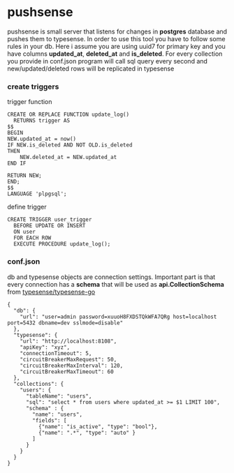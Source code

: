 # pushsense
pushsense is small server that listens for changes in **postgres** database and pushes them to typesense. In order to use this tool you have to follow some rules in your db. Here i assume you are using uuid7 for primary key and you have columns **updated_at**, **deleted_at** and **is_deleted**. For every collection you provide in conf.json program will call sql query every second and new/updated/deleted rows will be replicated in typesense

### create triggers 

trigger function
```
CREATE OR REPLACE FUNCTION update_log()
  RETURNS trigger AS
$$
BEGIN
NEW.updated_at = now()
IF NEW.is_deleted AND NOT OLD.is_deleted
THEN 
	NEW.deleted_at = NEW.updated_at
END IF

RETURN NEW;
END;
$$
LANGUAGE 'plpgsql';
```
define trigger

```
CREATE TRIGGER user_trigger
  BEFORE UPDATE OR INSERT
  ON user
  FOR EACH ROW
  EXECUTE PROCEDURE update_log();
```
### conf.json
db and typesense objects are connection settings. Important part is that every connection has a **schema** that will be used as **api.CollectionSchema** from [typesense/typesense-go](https://github.com/typesense/typesense-go)
```
{
  "db": {
    "url": "user=admin password=xuuoH8FXDSTQkWFA7QRg host=localhost port=5432 dbname=dev sslmode=disable"
  },
  "typesense": {
    "url": "http://localhost:8108",
    "apiKey": "xyz",
    "connectionTimeout": 5,
    "circuitBreakerMaxRequest": 50,
    "circuitBreakerMaxInterval": 120,
    "circuitBreakerMaxTimeout": 60
  },
  "collections": {
    "users": {
      "tableName": "users",
      "sql": "select * from users where updated_at >= $1 LIMIT 100",
      "schema" : {
        "name": "users",  
        "fields": [
          {"name": "is_active", "type": "bool"},
          {"name": ".*", "type": "auto" }
        ]
      }
    }
  }
}
```